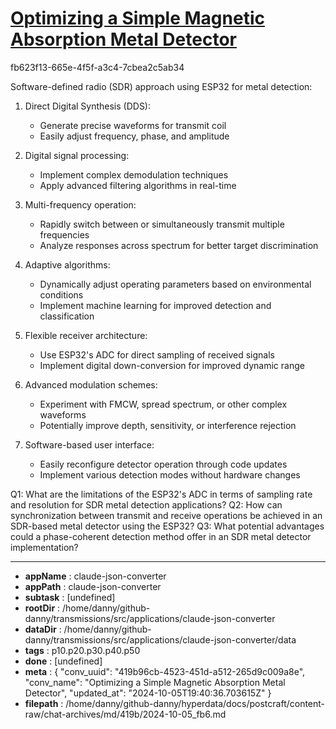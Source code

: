 # [Optimizing a Simple Magnetic Absorption Metal Detector](https://claude.ai/chat/419b96cb-4523-451d-a512-265d9c009a8e)

fb623f13-665e-4f5f-a3c4-7cbea2c5ab34

 Software-defined radio (SDR) approach using ESP32 for metal detection:

1. Direct Digital Synthesis (DDS):
   - Generate precise waveforms for transmit coil
   - Easily adjust frequency, phase, and amplitude

2. Digital signal processing:
   - Implement complex demodulation techniques
   - Apply advanced filtering algorithms in real-time

3. Multi-frequency operation:
   - Rapidly switch between or simultaneously transmit multiple frequencies
   - Analyze responses across spectrum for better target discrimination

4. Adaptive algorithms:
   - Dynamically adjust operating parameters based on environmental conditions
   - Implement machine learning for improved detection and classification

5. Flexible receiver architecture:
   - Use ESP32's ADC for direct sampling of received signals
   - Implement digital down-conversion for improved dynamic range

6. Advanced modulation schemes:
   - Experiment with FMCW, spread spectrum, or other complex waveforms
   - Potentially improve depth, sensitivity, or interference rejection

7. Software-based user interface:
   - Easily reconfigure detector operation through code updates
   - Implement various detection modes without hardware changes

Q1: What are the limitations of the ESP32's ADC in terms of sampling rate and resolution for SDR metal detection applications?
Q2: How can synchronization between transmit and receive operations be achieved in an SDR-based metal detector using the ESP32?
Q3: What potential advantages could a phase-coherent detection method offer in an SDR metal detector implementation?

---

* **appName** : claude-json-converter
* **appPath** : claude-json-converter
* **subtask** : [undefined]
* **rootDir** : /home/danny/github-danny/transmissions/src/applications/claude-json-converter
* **dataDir** : /home/danny/github-danny/transmissions/src/applications/claude-json-converter/data
* **tags** : p10.p20.p30.p40.p50
* **done** : [undefined]
* **meta** : {
  "conv_uuid": "419b96cb-4523-451d-a512-265d9c009a8e",
  "conv_name": "Optimizing a Simple Magnetic Absorption Metal Detector",
  "updated_at": "2024-10-05T19:40:36.703615Z"
}
* **filepath** : /home/danny/github-danny/hyperdata/docs/postcraft/content-raw/chat-archives/md/419b/2024-10-05_fb6.md
